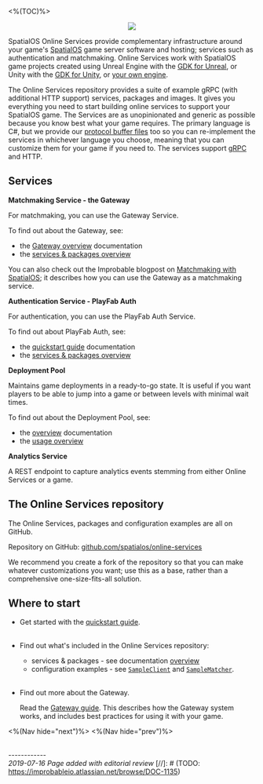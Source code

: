 <%(TOC)%>

<p align="center"><img src="{{assetRoot}}img/docs-header-diagram.png" /></p>

SpatialOS Online Services provide complementary infrastructure around your game's [SpatialOS](https://docs.improbable.io) game server software and hosting; services such as authentication and matchmaking. Online Services work with SpatialOS game projects created using Unreal Engine with the [GDK for Unreal](https://docs.improbable.io/unreal), or Unity with the [GDK for Unity](https://docs.improbable.io/unity), or [your own engine](https://docs.improbable.io/reference/latest/shared/byoe/introduction).

The Online Services repository provides a suite of example gRPC (with additional HTTP support) services, packages and images. It gives you everything you need to start building online services to support your SpatialOS game. The Services are as unopinionated and generic as possible because you know best what your game requires. The primary language is C#, but we provide our [protocol buffer files](https://developers.google.com/protocol-buffers/) too so you can re-implement the services in whichever language you choose, meaning that you can customize them for your game if you need to. The services support [gRPC](https://grpc.io/) and HTTP.

## Services
**Matchmaking Service - the Gateway**

For matchmaking, you can use the Gateway Service.

To find out about the Gateway, see:

* the [Gateway overview]({{urlRoot}}/content/services-packages/gateway) documentation
* the [services & packages overview]({{urlRoot}}/content/services-packages/overview)

You can also check out the Improbable blogpost on [Matchmaking with SpatialOS](https://improbable.io/blog/matchmaking-with-spatialos); it describes how you can use the Gateway as a matchmaking service.

**Authentication Service - PlayFab Auth**

For authentication, you can use the PlayFab Auth Service.

To find out about PlayFab Auth, see:

* the [quickstart guide]({{urlRoot}}/content/get-started/quickstart-guide/introduction) documentation
* the [services & packages overview]({{urlRoot}}/content/services-packages/overview)

**Deployment Pool**

Maintains game deployments in a ready-to-go state. It is useful if you want players to be able to jump into a game or between levels with minimal wait times.

To find out about the Deployment Pool, see:

* the [overview]({{urlRoot}}/content/services-packages/deployment-pool/overview) documentation
* the [usage overview]({{urlRoot}}/content/services-packages/deployment-pool/usage)

**Analytics Service**

A REST endpoint to capture analytics events stemming from either Online Services or a game. 

## The Online Services repository

The Online Services, packages and configuration examples are all on GitHub.

Repository on GitHub: [github.com/spatialos/online-services](https://github.com/spatialos/online-services)

We recommend you create a fork of the repository so that you can make whatever customizations you want; use this as a base, rather than a comprehensive one-size-fits-all solution.

## Where to start

* Get started with the [quickstart guide]({{urlRoot}}/content/get-started/quickstart-guide/introduction).
<br><br>
* Find out what's included in the Online Services repository:

    - services & packages - see documentation [overview]({{urlRoot}}/content/services-packages/overview)
    - configuration examples - see [`SampleClient`](https://github.com/spatialos/online-services/tree/master/services/csharp/SampleClient) and [`SampleMatcher`](https://github.com/spatialos/online-services/tree/master/services/csharp/SampleMatcher).
<br><br>
* Find out more about the Gateway.

    Read the [Gateway guide]({{urlRoot}}/content/services-packages/gateway). This describes how the Gateway system works, and includes best practices for using it with your game.

<%(Nav hide="next")%>
<%(Nav hide="prev")%>

<br/>------------<br/>
_2019-07-16 Page added with editorial review_
[//]: # (TODO: https://improbableio.atlassian.net/browse/DOC-1135)
